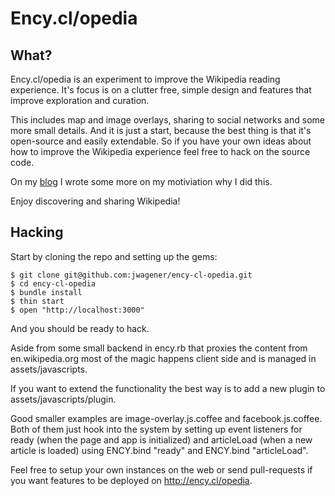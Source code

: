 # Ency.cl/opedia

## What?

Ency.cl/opedia is an experiment to improve the Wikipedia reading experience.
It's focus is on a clutter free, simple design and features that improve exploration and curation.

This includes map and image overlays, sharing to social networks and some more small details.
And it is just a start, because the best thing is that it's open-source and easily extendable. So if you have your own ideas about how to improve the Wikipedia experience feel free to hack on the source code.

On my <a href="http://lolcat.biz/" target="_blank">blog</a> I wrote some more on my motiviation why I did this.

Enjoy discovering and sharing Wikipedia!

## Hacking

Start by cloning the repo and setting up the gems:

    $ git clone git@github.com:jwagener/ency-cl-opedia.git
    $ cd ency-cl-opedia
    $ bundle install
    $ thin start
    $ open "http://localhost:3000"

And you should be ready to hack.

Aside from some small backend in ency.rb that proxies the content from en.wikipedia.org
most of the magic happens client side and is managed in assets/javascripts.

If you want to extend the functionality the best way is to add a new plugin to assets/javascripts/plugin.

Good smaller examples are image-overlay.js.coffee and facebook.js.coffee.
Both of them just hook into the system by setting up event listeners for ready (when the page and app is initialized) and articleLoad (when a new article is loaded) using ENCY.bind "ready" and ENCY.bind "articleLoad".

Feel free to setup your own instances on the web or send pull-requests if you want features to be deployed on http://ency.cl/opedia.
